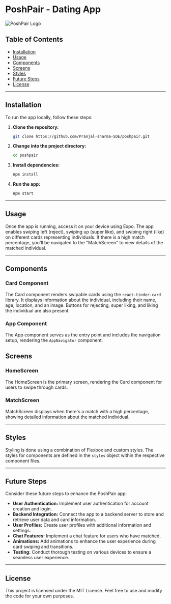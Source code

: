 


# PoshPair - Dating App

![PoshPair Logo](https://res.cloudinary.com/dqhyudo4x/image/upload/v1700645885/bk6toxqapde9pzxwmzmi.jpg)

## Table of Contents

- [Installation](#installation)
- [Usage](#usage)
- [Components](#components)
- [Screens](#screens)
- [Styles](#styles)
- [Future Steps](#future-steps)
- [License](#license)

---

## Installation

To run the app locally, follow these steps:

1. **Clone the repository:**

   ```bash
   git clone https://github.com/Pranjal-sharma-SDE/poshpair.git
   ```

2. **Change into the project directory:**

   ```bash
   cd poshpair
   ```

3. **Install dependencies:**

   ```bash
   npm install
   ```

4. **Run the app:**

   ```bash
   npm start
   ```

---

## Usage

Once the app is running, access it on your device using Expo. The app enables swiping left (reject), swiping up (super like), and swiping right (like) on different cards representing individuals. If there is a high match percentage, you'll be navigated to the "MatchScreen" to view details of the matched individual.

---

## Components

### Card Component

The Card component renders swipable cards using the `react-tinder-card` library. It displays information about the individual, including their name, age, location, and an image. Buttons for rejecting, super liking, and liking the individual are also present.

### App Component

The App component serves as the entry point and includes the navigation setup, rendering the `AppNavigator` component.



## Screens

### HomeScreen

The HomeScreen is the primary screen, rendering the Card component for users to swipe through cards.

### MatchScreen

MatchScreen displays when there's a match with a high percentage, showing detailed information about the matched individual.

---

## Styles

Styling is done using a combination of Flexbox and custom styles. The styles for components are defined in the `styles` object within the respective component files.

---

## Future Steps

Consider these future steps to enhance the PoshPair app:

- **User Authentication:** Implement user authentication for account creation and login.
- **Backend Integration:** Connect the app to a backend server to store and retrieve user data and card information.
- **User Profiles:** Create user profiles with additional information and settings.
- **Chat Features:** Implement a chat feature for users who have matched.
- **Animations:** Add animations to enhance the user experience during card swiping and transitions.
- **Testing:** Conduct thorough testing on various devices to ensure a seamless user experience.

---

## License

This project is licensed under the MIT License. Feel free to use and modify the code for your own purposes.
```